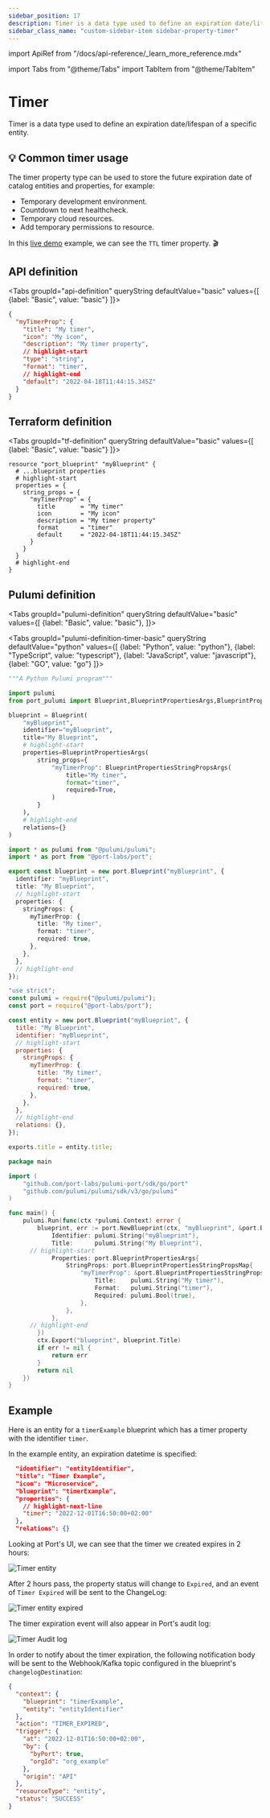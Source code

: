 ```yaml
---
sidebar_position: 17
description: Timer is a data type used to define an expiration date/lifespan of a specific entity
sidebar_class_name: "custom-sidebar-item sidebar-property-timer"
---
```


import ApiRef from "/docs/api-reference/\_learn_more_reference.mdx"

import Tabs from "@theme/Tabs"
import TabItem from "@theme/TabItem"

# Timer

Timer is a data type used to define an expiration date/lifespan of a specific entity.

## 💡 Common timer usage

The timer property type can be used to store the future expiration date of catalog entities and properties, for example:

- Temporary development environment.
- Countdown to next healthcheck.
- Temporary cloud resources.
- Add temporary permissions to resource.

In this [live demo](https://demo.getport.io/developer_envs) example, we can see the `TTL` timer property. 🎬

## API definition

<Tabs groupId="api-definition" queryString defaultValue="basic" values={[
{label: "Basic", value: "basic"}
]}>

<TabItem value="basic">

```json showLineNumbers
{
  "myTimerProp": {
    "title": "My timer",
    "icon": "My icon",
    "description": "My timer property",
    // highlight-start
    "type": "string",
    "format": "timer",
    // highlight-end
    "default": "2022-04-18T11:44:15.345Z"
  }
}
```

</TabItem>
</Tabs>

<ApiRef />

## Terraform definition

<Tabs groupId="tf-definition" queryString defaultValue="basic" values={[
{label: "Basic", value: "basic"}
]}>

<TabItem value="basic">

```hcl showLineNumbers
resource "port_blueprint" "myBlueprint" {
  # ...blueprint properties
  # highlight-start
  properties = {
    string_props = {
      "myTimerProp" = {
        title       = "My timer"
        icon        = "My icon"
        description = "My timer property"
        format      = "timer"
        default     = "2022-04-18T11:44:15.345Z"
      }
    }
  }
  # highlight-end
}
```

</TabItem>
</Tabs>

## Pulumi definition

<Tabs groupId="pulumi-definition" queryString defaultValue="basic" values={[
{label: "Basic", value: "basic"},
]}>

<TabItem value="basic">

<Tabs groupId="pulumi-definition-timer-basic" queryString defaultValue="python" values={[
{label: "Python", value: "python"},
{label: "TypeScript", value: "typescript"},
{label: "JavaScript", value: "javascript"},
{label: "GO", value: "go"}
]}>

<TabItem value="python">

```python showLineNumbers
"""A Python Pulumi program"""

import pulumi
from port_pulumi import Blueprint,BlueprintPropertiesArgs,BlueprintPropertiesStringPropsArgs

blueprint = Blueprint(
    "myBlueprint",
    identifier="myBlueprint",
    title="My Blueprint",
    # highlight-start
    properties=BlueprintPropertiesArgs(
        string_props={
            "myTimerProp": BlueprintPropertiesStringPropsArgs(
                title="My timer",
                format="timer",
                required=True,
            )
        }
    ),
    # highlight-end
    relations={}
)
```

</TabItem>

<TabItem value="typescript">

```typescript showLineNumbers
import * as pulumi from "@pulumi/pulumi";
import * as port from "@port-labs/port";

export const blueprint = new port.Blueprint("myBlueprint", {
  identifier: "myBlueprint",
  title: "My Blueprint",
  // highlight-start
  properties: {
    stringProps: {
      myTimerProp: {
        title: "My timer",
        format: "timer",
        required: true,
      },
    },
  },
  // highlight-end
});
```

</TabItem>

<TabItem value="javascript">

```javascript showLineNumbers
"use strict";
const pulumi = require("@pulumi/pulumi");
const port = require("@port-labs/port");

const entity = new port.Blueprint("myBlueprint", {
  title: "My Blueprint",
  identifier: "myBlueprint",
  // highlight-start
  properties: {
    stringProps: {
      myTimerProp: {
        title: "My timer",
        format: "timer",
        required: true,
      },
    },
  },
  // highlight-end
  relations: {},
});

exports.title = entity.title;
```

</TabItem>
<TabItem value="go">

```go showLineNumbers
package main

import (
	"github.com/port-labs/pulumi-port/sdk/go/port"
	"github.com/pulumi/pulumi/sdk/v3/go/pulumi"
)

func main() {
	pulumi.Run(func(ctx *pulumi.Context) error {
		blueprint, err := port.NewBlueprint(ctx, "myBlueprint", &port.BlueprintArgs{
			Identifier: pulumi.String("myBlueprint"),
			Title:      pulumi.String("My Blueprint"),
      // highlight-start
			Properties: port.BlueprintPropertiesArgs{
				StringProps: port.BlueprintPropertiesStringPropsMap{
					"myTimerProp": &port.BlueprintPropertiesStringPropsArgs{
                        Title:    pulumi.String("My timer"),
                        Format:   pulumi.String("timer"),
                        Required: pulumi.Bool(true),
                    },
                },
			},
      // highlight-end
		})
		ctx.Export("blueprint", blueprint.Title)
		if err != nil {
			return err
		}
		return nil
	})
}
```

</TabItem>

</Tabs>

</TabItem>
</Tabs>

## Example

Here is an entity for a `timerExample` blueprint which has a timer property with the identifier `timer`.

In the example entity, an expiration datetime is specified:

```json showLineNumbers
  "identifier": "entityIdentifier",
  "title": "Timer Example",
  "icon": "Microservice",
  "blueprint": "timerExample",
  "properties": {
    // highlight-next-line
    "timer": "2022-12-01T16:50:00+02:00"
  },
  "relations": {}
```

Looking at Port's UI, we can see that the timer we created expires in 2 hours:

![Timer entity](/img/software-catalog/entity/TTLCreateEntity.png)

After 2 hours pass, the property status will change to `Expired`, and an event of `Timer Expired` will be sent to the ChangeLog:

![Timer entity expired](/img/software-catalog/entity/TTLExpiredEntity.png)

The timer expiration event will also appear in Port's audit log:

![Timer Audit log](/img/software-catalog/entity/AuditLogTTL.png)

<!-- TODO: add a link to the docs about changelog destination and event listener -->

In order to notify about the timer expiration, the following notification body will be sent to the Webhook/Kafka topic configured in the blueprint's `changelogDestination`:

```json showLineNumbers
{
  "context": {
    "blueprint": "timerExample",
    "entity": "entityIdentifier"
  },
  "action": "TIMER_EXPIRED",
  "trigger": {
    "at": "2022-12-01T16:50:00+02:00",
    "by": {
      "byPort": true,
      "orgId": "org_example"
    },
    "origin": "API"
  },
  "resourceType": "entity",
  "status": "SUCCESS"
}
```
